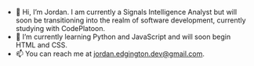 - 👋 Hi, I’m Jordan. I am currently a Signals Intelligence Analyst but will soon be transitioning into the realm of software development, currently studying with CodePlatoon.
- 🌱 I’m currently learning Python and JavaScript and will soon begin HTML and CSS.
- 📫 You can reach me at jordan.edgington.dev@gmail.com.

<!---
Jordan-Edgington/Jordan-Edgington is a ✨ special ✨ repository because its `README.md` (this file) appears on your GitHub profile.
You can click the Preview link to take a look at your changes.
--->
